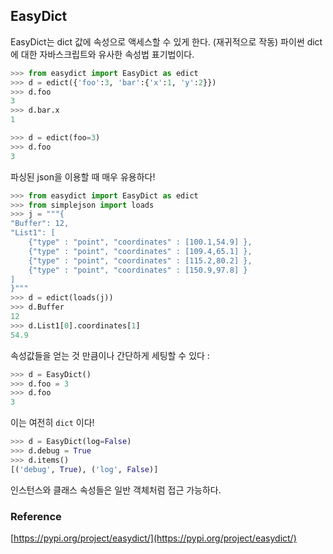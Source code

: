 ## EasyDict

EasyDict는 dict 값에 속성으로 액세스할 수 있게 한다. (재귀적으로 작동) 파이썬 dict에 대한 자바스크립트와 유사한 속성법 표기법이다.

```python
>>> from easydict import EasyDict as edict
>>> d = edict({'foo':3, 'bar':{'x':1, 'y':2}})
>>> d.foo
3
>>> d.bar.x
1

>>> d = edict(foo=3)
>>> d.foo
3
```

파싱된 json을 이용할 때 매우 유용하다!

```python
>>> from easydict import EasyDict as edict
>>> from simplejson import loads
>>> j = """{
"Buffer": 12,
"List1": [
    {"type" : "point", "coordinates" : [100.1,54.9] },
    {"type" : "point", "coordinates" : [109.4,65.1] },
    {"type" : "point", "coordinates" : [115.2,80.2] },
    {"type" : "point", "coordinates" : [150.9,97.8] }
]
}"""
>>> d = edict(loads(j))
>>> d.Buffer
12
>>> d.List1[0].coordinates[1]
54.9
```

속성값들을 얻는 것 만큼이나 간단하게 세팅할 수 있다 :

```python
>>> d = EasyDict()
>>> d.foo = 3
>>> d.foo
3
```

이는 여전히 `dict` 이다!

```python
>>> d = EasyDict(log=False)
>>> d.debug = True
>>> d.items()
[('debug', True), ('log', False)]
```

인스턴스와 클래스 속성들은 일반 객체처럼 접근 가능하다.

### Reference
[https://pypi.org/project/easydict/](https://pypi.org/project/easydict/)
